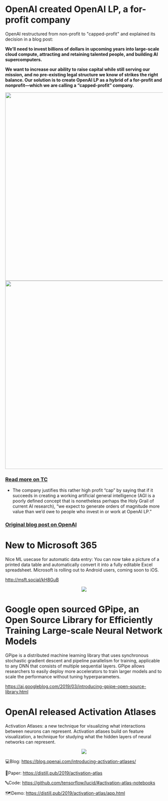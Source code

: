 # OpenAI created OpenAI LP, a for-profit company

OpenAI restructured from non-profit to "capped-profit" and explained its decision in a blog post:

**We’ll need to invest billions of dollars in upcoming years into large-scale cloud compute, attracting and retaining talented people, and building AI supercomputers.**


**We want to increase our ability to raise capital while still serving our mission, and no pre-existing legal structure we know of strikes the right balance. Our solution is to create OpenAI LP as a hybrid of a for-profit and nonprofit—which we are calling a “capped-profit” company.**

<p align="left">
  <img src="https://github.com/Machine-Learning-Tokyo/AI-ML-Newsletter/blob/master/images/OpenAILP2.png" width="600">
  <img src="https://github.com/Machine-Learning-Tokyo/AI-ML-Newsletter/blob/master/images/OpenAILP1.png" width="600">
</p>

### [Read more on TC](https://techcrunch.com/2019/03/11/openai-shifts-from-nonprofit-to-capped-profit-to-attract-capital/)

- The company justifies this rather high profit “cap” by saying that if it succeeds in creating a working artificial general intelligence (AGI is a poorly defined concept that is nonetheless perhaps the Holy Grail of current AI research), “we expect to generate orders of magnitude more value than we’d owe to people who invest in or work at OpenAI LP.”

### [Original blog post on OpenAI](https://openai.com/blog/openai-lp/)



# New to Microsoft 365
Nice ML usecase for automatic data entry: You can now take a picture of a printed data table and automatically convert it into a fully editable Excel spreadsheet. Microsoft is rolling out to Android users, coming soon to iOS. 

http://msft.social/kH8GuB

<p align="center">
  <img src="https://github.com/Machine-Learning-Tokyo/AI-ML-Newsletter/blob/master/images/Microsoft.gif">
</p>

# Google open sourced GPipe, an Open Source Library for Efficiently Training Large-scale Neural Network Models
GPipe is a distributed machine learning library that uses synchronous stochastic gradient descent and pipeline parallelism for training, applicable to any DNN that consists of multiple sequential layers. GPipe allows researchers to easily deploy more accelerators to train larger models and to scale the performance without tuning hyperparameters.

https://ai.googleblog.com/2019/03/introducing-gpipe-open-source-library.html

# OpenAI released Activation Atlases

Activation Atlases: a new technique for visualizing what interactions between neurons can represent. Activation atlases build on feature visualization, a technique for studying what the hidden layers of neural networks can represent.

<p align="center">
  <img src="https://github.com/Machine-Learning-Tokyo/AI-ML-Newsletter/blob/master/images/OpenAI.png">
</p>

💻Blog: https://blog.openai.com/introducing-activation-atlases/

📝Paper: https://distill.pub/2019/activation-atlas

🔤Code: https://github.com/tensorflow/lucid/#activation-atlas-notebooks

🗺️Demo: https://distill.pub/2019/activation-atlas/app.html
